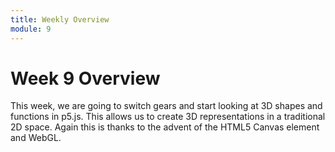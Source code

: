 ```yaml
---
title: Weekly Overview
module: 9
---
```


# Week 9 Overview <br />


This week, we are going to switch gears and start looking at 3D shapes and functions in p5.js.  This allows us to create 3D representations in a traditional 2D space.  Again this is thanks to the advent of the HTML5 Canvas element and WebGL.
